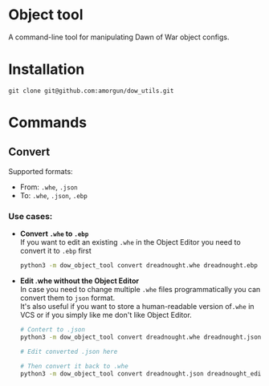 # Object tool
A command-line tool for manipulating Dawn of War object configs.

# Installation
```
git clone git@github.com:amorgun/dow_utils.git
```

# Commands
## Convert
Supported formats:
- From: `.whe`, `.json`
- To: `.whe`, `.json`, `.ebp`

### Use cases:
- **Convert `.whe` to `.ebp`**  
    If you want to edit an existing `.whe` in the Object Editor you need to convert it to `.ebp` first
    ```bash
    python3 -m dow_object_tool convert dreadnought.whe dreadnought.ebp
    ```
- **Edit .whe without the Object Editor**  
    In case you need to change multiple `.whe` files programmatically you can convert them to `json` format.  
    It's also useful if you want to store a human-readable version of`.whe` in VCS or if you simply like me don't like Object Editor.
    ```bash
    # Contert to .json
    python3 -m dow_object_tool convert dreadnought.whe dreadnought.json
    
    # Edit converted .json here

    # Then convert it back to .whe
    python3 -m dow_object_tool convert dreadnought.json dreadnought_edited.whe
    ```